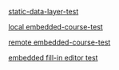 
[static-data-layer-test](./static-data-layer-test)

[local embedded-course-test](./embedded-course-test)

[remote embedded-course-test](./remote-crs-embedding)

[embedded fill-in editor test](./embedded-fill-in-editor-test)
